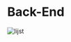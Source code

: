 # Back-End

![lijst](https://user-images.githubusercontent.com/90682571/171256805-7378952d-9e45-4b99-8b25-e554cb925400.png)
